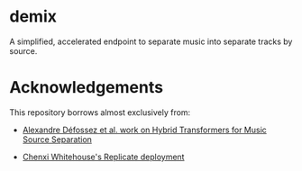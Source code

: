 # demix

A simplified, accelerated endpoint to separate music into separate tracks by source.

# Acknowledgements

This repository borrows almost exclusively from:

* [Alexandre Défossez et al. work on Hybrid Transformers for Music Source Separation](https://github.com/facebookresearch/demucs)

* [Chenxi Whitehouse's Replicate deployment](https://github.com/chenxwh/demucs)
